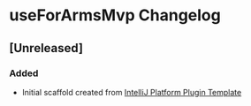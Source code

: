 <!-- Keep a Changelog guide -> https://keepachangelog.com -->

# useForArmsMvp Changelog

## [Unreleased]
### Added
- Initial scaffold created from [IntelliJ Platform Plugin Template](https://github.com/JetBrains/intellij-platform-plugin-template)
